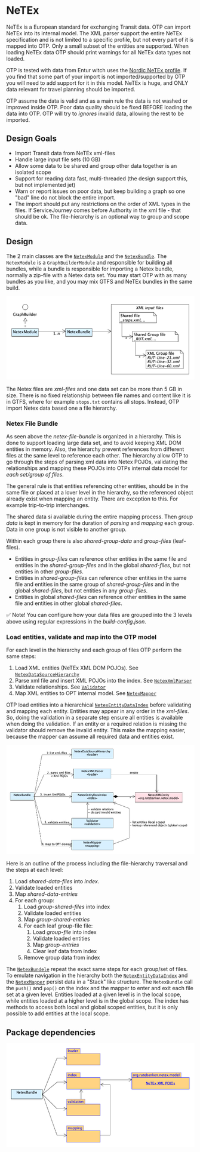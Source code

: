 # NeTEx

NeTEx is a European standard for exchanging Transit data. OTP can import NeTEx into its internal 
model. The XML parser support the entire NeTEx specification and is not limited to a specific
profile, but not every part of it is mapped into OTP. Only a small subset of the entities are
supported. When loading NeTEx data OTP should print warnings for all NeTEx data types not loaded.

OTP is tested with data from Entur witch uses the [Nordic NeTEx profile](https://enturas.atlassian.net/wiki/spaces/PUBLIC/pages/728891481/Nordic+NeTEx+Profile). If you find that some part of your import is not 
imported/supported by OTP you will need to add support for it in this model. NeTEx is huge, and
ONLY data relevant for travel planning should be imported. 

OTP assume the data is valid and as a main rule the data is not washed or improved inside OTP. Poor
data quality should be fixed BEFORE loading the data into OTP. OTP will try to _ignores_ invalid 
data, allowing the rest to be imported. 


## Design Goals

- Import Transit data from NeTEx xml-files
- Handle large input file sets (10 GB)
- Allow some data to be shared and group other data together is an isolated scope 
- Support for reading data fast, multi-threaded (the design support this, but not implemented jet)   
- Warn or report issues on poor data, but keep building a graph so one "bad" line do not block the 
  entire import.
- The import should put any restrictions on the order of XML types in the files. If ServiceJourney
  comes before Authority in the xml file - that should be ok. The file-hierarchy is an optional 
  way to group and scope data.  
 
 
## Design

The 2 main classes are the [`NetexModule`](NetexModule.java) and the [`NetexBundle`](NetexBundle.java).
The `NetexModule` is a `GraphBuilderModule` and responsible for building all bundles, while a bundle 
is responsible for importing a Netex bundle, normally a zip-file with a Netex data set. You may 
start OTP with as many bundles as you like, and you may mix GTFS and NeTEx bundles in the same build. 

![Design overview](DegignOverview.png)

The Netex files are _xml-files_ and one data set can be more than 5 GB in size. There is no fixed 
relationship between file names and content like it is in GTFS, where for example `stops.txt` 
contains all stops. Instead, OTP import Netex data based one a file hierarchy. 
 

### Netex File Bundle

As seen above the _netex-file-bundle_ is organized in a hierarchy. This is done to support 
loading large data set, and to avoid keeping XML DOM entities in memory. Also, the hierarchy 
prevent references from different files at the same level to reference each other. The hierarchy 
allow OTP to go through the steps of parsing xml data into Netex POJOs, validating the relationships 
and mapping these POJOs into OTPs internal data model for *each set/group of files*.  

The general rule is that entities referencing other entities, should be in the same file or placed
at a lover level in the hierarchy, so the referenced object already exist when mapping an entity. 
There are exception to this. For example trip-to-trip interchanges. 

The shared data si available during the entire mapping process. Then _group data_ is kept in memory 
for the duration of _parsing_ and _mapping_ each group. Data in one group is not visible to another
group.
 
Within each group there is also _shared-group-data_ and _group-files_ (leaf-files). 

- Entities in _group-files_ can reference other entities in the same file and entities in the 
  _shared-group-files_ and in the global _shared-files_, but not entities in other _group-files_.
- Entities in _shared-group-files_ can reference other entities in the same file and entities in 
  the same group of _shared-group-files_ and in the global _shared-files_, but not entities in any
   _group-files_.
- Entities in global _shared-files_ can reference other entities in the same file and entities in 
  other global _shared-files_.

✅ Note! You can configure how your data files are grouped into the 3 levels above using regular 
expressions in the _build-config.json_.


### Load entities, validate and map into the OTP model

For each level in the hierarchy and each group of files OTP perform the same steps:

 1. Load XML entities (NeTEx XML DOM POJOs). See [`NetexDataSourceHierarchy`](loader/NetexDataSourceHierarchy.java)
 1. Parse xml file and insert XML POJOs into the index. See [`NetexXmlParser`](loader/NetexXmlParser.java)
 1. Validate relationships. See [`Validator`](validation/Validator.java)
 1. Map XML entities to OPT internal model. See [`NetexMapper`](mapping/NetexMapper.java)

OTP load entities into a hierarchical [`NetexEntityDataIndex`](index/NetexEntityDataIndex.java) 
before validating and mapping each entity. Entities may appear in any order in the _xml-files_. So,
doing the validation in a separate step ensure all entities is available when doing the validation.
If an entity or a required relation is missing the validator should remove the invalid entity. 
This make the mapping easier, because the mapper can assume all required data and entities exist.

![Collaboration diagram](Colaboration.png)

Here is an outline of the process including the file-hierarchy traversal and the steps at each 
level:

1. Load _shared-data-files_ into _index_.
1. Validate loaded entities 
1. Map _shared-data-entries_
1. For each group:
    1. Load _group-shared-files_ into index
    1. Validate loaded entities 
    1. Map _group-shared-entries_
    1. For each leaf group-file file:
        1. Load _group-file_ into index
        1. Validate loaded entities 
        1. Map _group-entries_
        1. Clear leaf data from index
    1. Remove group data from index

The [`NetexBundele`](NetexBundle.java) repeat the exact same steps for each group/set of files.
To emulate navigation in the hierarchy both the [`NetexEntityDataIndex`](index/NetexEntityIndex.java) 
and the [`NetexMapper`](mapping/NetexMapper.java) persist data in a "Stack" like structure. The 
`NetexBundle` call the `push()` and `pop()` on the index and the mapper to enter and exit each 
file set at a given level. Entities loaded at a given level is in the local scope, while 
entities loaded at a higher level is in the global scope. The index has methods to access both
local and global scoped entities, but it is only possible to add entities at the local scope.


## Package dependencies

![Package dependencies](PackageDependencies.png)

